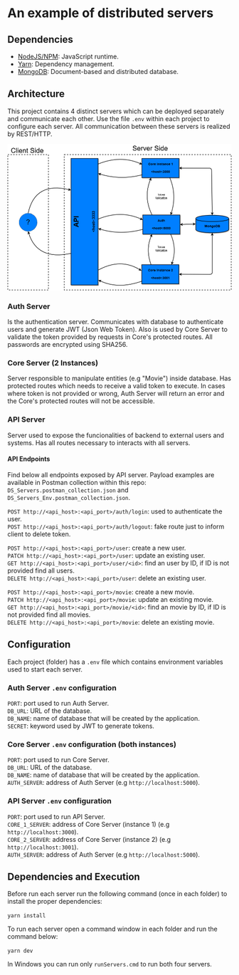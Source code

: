 # An example of distributed servers

## Dependencies
- [NodeJS/NPM](https://nodejs.org/en/): JavaScript runtime.
- [Yarn](https://yarnpkg.com/en/): Dependency management.
- [MongoDB](https://www.mongodb.com/): Document-based and distributed database.

## Architecture
This project contains 4 distinct servers which can be deployed separately and communicate each other. Use the file `.env` within each project to configure each server. All communication between these servers is realized by REST/HTTP.

![](doc/Architecture.png)

### Auth Server
Is the authentication server. Communicates with database to authenticate users and generate JWT (Json Web Token). Also is used by Core Server to validate the token provided by requests in Core's protected routes. All passwords are encrypted using SHA256.

### Core Server (2 Instances)
Server responsible to manipulate entities (e.g "Movie") inside database. Has protected routes which needs to receive a valid token to execute. In cases where token is not provided or wrong, Auth Server will return an error and the Core's protected routes will not be accessible.

### API Server
Server used to expose the funcionalities of backend to external users and systems. Has all routes necessary to interacts with all servers.

#### API Endpoints
Find below all endpoints exposed by API server. Payload examples are available in Postman collection within this repo: `DS_Servers.postman_collection.json` and `DS_Servers_Env.postman_collection.json`.

`POST http://<api_host>:<api_port>/auth/login`: used to authenticate the user.  
`POST http://<api_host>:<api_port>/auth/logout`: fake route just to inform client to delete token.  
  
`POST http://<api_host>:<api_port>/user`: create a new user.  
`PATCH http://<api_host>:<api_port>/user`: update an existing user.  
`GET http://<api_host>:<api_port>/user/<id>`: find an user by ID, if ID is not provided find all users.  
`DELETE http://<api_host>:<api_port>/user`: delete an existing user.  
  
`POST http://<api_host>:<api_port>/movie`: create a new movie.  
`PATCH http://<api_host>:<api_port>/movie`: update an existing movie.  
`GET http://<api_host>:<api_port>/movie/<id>`: find an movie by ID, if ID is not provided find all movies.  
`DELETE http://<api_host>:<api_port>/movie`: delete an existing movie.  

## Configuration
Each project (folder) has a `.env` file which contains environment variables used to start each server.

### Auth Server `.env` configuration

`PORT`: port used to run Auth Server.  
`DB_URL`: URL of the database.  
`DB_NAME`: name of database that will be created by the application.  
`SECRET`: keyword used by JWT to generate tokens.  

### Core Server `.env` configuration (both instances)

`PORT`: port used to run Core Server.  
`DB_URL`: URL of the database.  
`DB_NAME`: name of database that will be created by the application.  
`AUTH_SERVER`: address of Auth Server (e.g `http://localhost:5000`).  

### API Server `.env` configuration

`PORT`: port used to run API Server.  
`CORE_1_SERVER`: address of Core Server (instance 1) (e.g `http://localhost:3000`).  
`CORE_2_SERVER`: address of Core Server (instance 2) (e.g `http://localhost:3001`).  
`AUTH_SERVER`: address of Auth Server (e.g `http://localhost:5000`).  


## Dependencies and Execution
Before run each server run the following command (once in each folder) to install the proper dependencies:

`yarn install`

To run each server open a command window in each folder and run the command below:

`yarn dev`

In Windows you can run only `runServers.cmd` to run both four servers.
